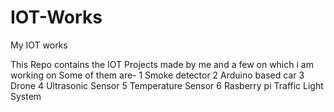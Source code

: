 # IOT-Works
My IOT works



This Repo contains the IOT Projects made by me and a few on which i am working on </n>
Some of them are-
1 Smoke detector 
2 Arduino based car
3 Drone 
4 Ultrasonic Sensor
5 Temperature Sensor
6 Rasberry pi Traffic Light System 
